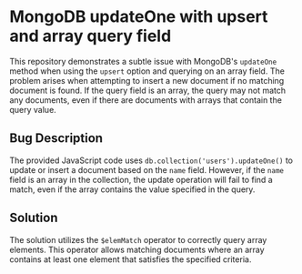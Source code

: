 # MongoDB updateOne with upsert and array query field

This repository demonstrates a subtle issue with MongoDB's `updateOne` method when using the `upsert` option and querying on an array field. The problem arises when attempting to insert a new document if no matching document is found. If the query field is an array, the query may not match any documents, even if there are documents with arrays that contain the query value.

## Bug Description
The provided JavaScript code uses `db.collection('users').updateOne()` to update or insert a document based on the `name` field.  However, if the `name` field is an array in the collection, the update operation will fail to find a match, even if the array contains the value specified in the query.

## Solution
The solution utilizes the `$elemMatch` operator to correctly query array elements.  This operator allows matching documents where an array contains at least one element that satisfies the specified criteria.